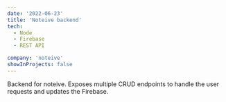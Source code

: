 ```yaml
---
date: '2022-06-23'
title: 'Noteive backend'
tech:
  - Node
  - Firebase
  - REST API

company: 'noteive'
showInProjects: false
---
```


Backend for noteive. Exposes multiple CRUD endpoints to handle the user requests and updates the Firebase.
